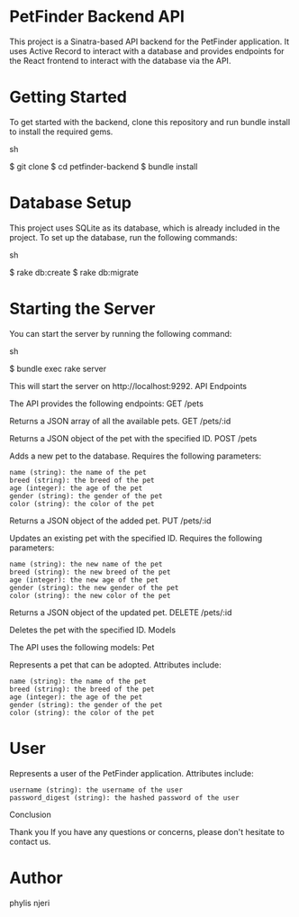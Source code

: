 # PetFinder Backend API

This project is a Sinatra-based API backend for the PetFinder application. It uses Active Record to interact with a database and provides endpoints for the React frontend to interact with the database via the API.
# Getting Started

To get started with the backend, clone this repository and run bundle install to install the required gems.

sh

$ git clone 
$ cd petfinder-backend
$ bundle install

# Database Setup

This project uses SQLite as its database, which is already included in the project. To set up the database, run the following commands:

sh

$ rake db:create
$ rake db:migrate

# Starting the Server

You can start the server by running the following command:

sh

$ bundle exec rake server

This will start the server on http://localhost:9292.
API Endpoints

The API provides the following endpoints:
GET /pets

Returns a JSON array of all the available pets.
GET /pets/:id

Returns a JSON object of the pet with the specified ID.
POST /pets

Adds a new pet to the database. Requires the following parameters:

    name (string): the name of the pet
    breed (string): the breed of the pet
    age (integer): the age of the pet
    gender (string): the gender of the pet
    color (string): the color of the pet

Returns a JSON object of the added pet.
PUT /pets/:id

Updates an existing pet with the specified ID. Requires the following parameters:

    name (string): the new name of the pet
    breed (string): the new breed of the pet
    age (integer): the new age of the pet
    gender (string): the new gender of the pet
    color (string): the new color of the pet

Returns a JSON object of the updated pet.
DELETE /pets/:id

Deletes the pet with the specified ID.
Models

The API uses the following models:
Pet

Represents a pet that can be adopted. Attributes include:

    name (string): the name of the pet
    breed (string): the breed of the pet
    age (integer): the age of the pet
    gender (string): the gender of the pet
    color (string): the color of the pet

# User

Represents a user of the PetFinder application. Attributes include:

    username (string): the username of the user
    password_digest (string): the hashed password of the user

Conclusion

Thank you If you have any questions or concerns, please don't hesitate to contact us.
# Author
phylis njeri